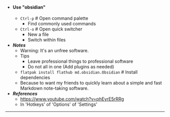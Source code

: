- #### Use "obsidian"
    - `Ctrl-p` # Open command palette
        - Find commonly used commands
    - `Ctrl-o` # Open quick switcher
        - New a file
        - Switch within files
- ***Notes***
    - Warning: It's an unfree software.
    - Tips
        - Leave professional things to professional software
        - Do not all in one (Add plugins as needed)
    - `flatpak install flathub md.obsidian.Obsidian` # Install dependencies
    - Because to want my friends to quickly learn about a simple and fast Markdown note-taking software.
- ***References***
    - https://www.youtube.com/watch?v=phEyrE5rRRg
    - In 'Hotkeys' of 'Options' of 'Settings'
- ---
